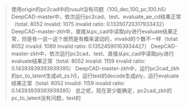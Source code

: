 > 使用origin的pc2cad中的rusult没有问题（100_dec,100_pc,100.h5）
> DeepCAD-master中，依次运行pc2cad、test、evaluate_ae_cd结果正常（total: 8052 	 invalid: 1075 	 invalid ratio: 0.13350720317933432）
> DeepCAD-master-zkh中，直接从pc_cad中读取ply进行evaluate结果正常，但是有一说一这个居然是有概率波动的，invalid的个数不一样（total: 8052 	 invalid: 1089 	 invalid ratio: 0.13524590163934427）
> DeepCAD-master-zkh中，依次运行pc2cad、test、直接从pc_cad中读取ply进行evaluate结果正常（total: 8052 	 invalid: 1159 	 invalid ratio: 0.14393939393939395）
> DeepCAD-master-zkh中，运行pc2cad_zkh的pc_to_latent生成all_zs.h5，运行test的decode生成ply，运行evaluate结果正常（total: 8052 	 invalid: 1159 	 invalid ratio: 0.14393939393939395）
> 总之呢，现在至少能确定，pc2cad_zkh的pc_to_latent没有问题，test的


